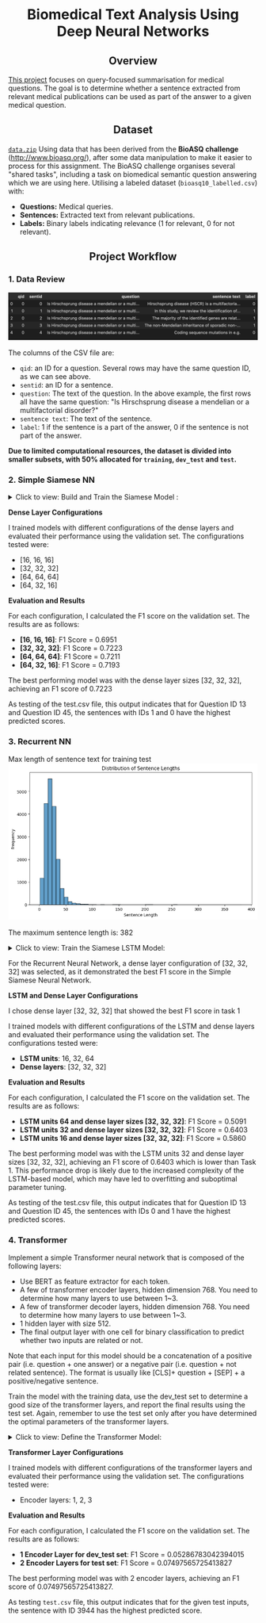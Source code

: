 # __<center>Biomedical Text Analysis Using Deep Neural Networks</center>__

## __<center>Overview</center>__
[This project](https://github.com/VivianNg9/Biomedical-Text-Analysis-Using-Deep-Neural-Networks/blob/main/Biomedical%20Text%20Analysis%20Using%20Deep%20Neural%20Networks.ipynb) focuses on query-focused summarisation for medical questions. The goal is to determine whether a sentence extracted from relevant medical publications can be used as part of the answer to a given medical question.

## __<center>Dataset</center>__
[`data.zip`](https://github.com/VivianNg9/Biomedical-Text-Analysis-Using-Deep-Neural-Networks/blob/main/data.zip)
Using data that has been derived from the **BioASQ challenge** (http://www.bioasq.org/), after some data manipulation to make it easier to process for this assignment. 
The BioASQ challenge organises several "shared tasks", including a task on biomedical semantic question answering which we are using here. 
Utilising a labeled dataset (`bioasq10_labelled.csv`) with:
- **Questions:** Medical queries.
- **Sentences:** Extracted text from relevant publications.
- **Labels:** Binary labels indicating relevance (1 for relevant, 0 for not relevant).

## __<center>Project Workflow</center>__
### 1. Data Review 
![Data Review](https://github.com/VivianNg9/Biomedical-Text-Analysis-Using-Deep-Neural-Networks/blob/main/image/DataReview%20.png)

The columns of the CSV file are:
* `qid`: an ID for a question. Several rows may have the same question ID, as we can see above.
* `sentid`: an ID for a sentence.
* `question`: The text of the question. In the above example, the first rows all have the same question: "Is Hirschsprung disease a mendelian or a multifactorial disorder?"
* `sentence text`: The text of the sentence.
* `label`: 1 if the sentence is a part of the answer, 0 if the sentence is not part of the answer.

**Due to limited computational resources, the dataset is divided into smaller subsets, with 50% allocated for `training`, `dev_test` and `test`.**

### 2. Simple Siamese NN 
<details>
  <summary>Click to view: Build and Train the Siamese Model :</summary>
  
```python
# Function to build and train the Siamese model
def train_siamese_model(input_shape, dense_layer_sizes, anchor_input, positive_input, negative_input, X_train, X_val):

    # Create the shared network
    shared_network = create_siamese_model(input_shape, dense_layer_sizes, dropout_rate=0)

    # Create the embeddings
    anchor_embedding = shared_network(anchor_input)
    positive_embedding = shared_network(positive_input)
    negative_embedding = shared_network(negative_input)

    # Compute the distances
    distances = DistanceLayer()([anchor_embedding, positive_embedding, negative_embedding])

    # Create the Siamese model
    siamese_model = Model(inputs=[anchor_input, positive_input, negative_input], outputs=distances)

    # Compile the model
    siamese_model.compile(optimizer='adam', loss=triplet_loss)

    # Define early stopping
    early_stopping = EarlyStopping(monitor='val_loss', patience=5, restore_best_weights=True)

    # Train the model
    siamese_model.fit([X_train['anchor'], X_train['positive'], X_train['negative']], np.ones(len(X_train['anchor'])), 
                       validation_data=([X_val['anchor'], X_val['positive'], X_val['negative']], np.ones(len(X_val['anchor']))),
                       epochs=3, 
                       batch_size=32, 
                       callbacks=[early_stopping])
    return siamese_model
```
</details>


**Dense Layer Configurations**</p>
I trained models with different configurations of the dense layers and evaluated their performance using the validation set. The configurations tested were:
- [16, 16, 16]
- [32, 32, 32]
- [64, 64, 64]
- [64, 32, 16]

**Evaluation and Results**</p>
For each configuration, I calculated the F1 score on the validation set. The results are as follows:

- **[16, 16, 16]**: F1 Score = 0.6951
- **[32, 32, 32]**: F1 Score = 0.7223
- **[64, 64, 64]**: F1 Score = 0.7211
- **[64, 32, 16]**: F1 Score = 0.7193

The best performing model was with the dense layer sizes [32, 32, 32], achieving an F1 score of 0.7223</p>
As testing of the test.csv file, this output indicates that for Question ID 13 and Question ID 45, the sentences with IDs 1 and 0 have the highest predicted scores.

### 3. Recurrent NN 

Max length of sentence text for training test 
![Sentence length](https://github.com/VivianNg9/Biomedical-Text-Analysis-Using-Deep-Neural-Networks/blob/main/image/sentence%20length.png)

The maximum sentence length is: 382

<details>
  <summary>Click to view: Train the Siamese LSTM Model:</summary>
  
```python
# Function to create the Siamese model with embedding and LSTM layers
def create_siamese_model_lstm(vocab_size, max_length, embedding_dim, lstm_units, dense_layer_sizes, dropout_rate=0.5):
    input = Input(shape=(max_length,))
    x = Embedding(input_dim=vocab_size, output_dim=embedding_dim, input_shape=(max_length,))(input)  # Embedding layer
    x = LSTM(lstm_units)(x)  # LSTM layer
    for size in dense_layer_sizes:
        x = Dense(size, activation='relu')(x)  # Dense layers with ReLU activation
        x = Dropout(dropout_rate)(x)  # Dropout layers for regularization
    return Model(inputs=input, outputs=x)  # Return the model

def train_lstm_model(vocab_size, max_length, embedding_dim, lstm_units, dense_layer_sizes, anchor_input, positive_input, negative_input, X_train, X_val):
    shared_network = create_siamese_lstm_model(vocab_size, max_length, embedding_dim, lstm_units, dense_layer_sizes, dropout_rate=0.5)
    
    anchor_embedding = shared_network(anchor_input)
    positive_embedding = shared_network(positive_input)
    negative_embedding = shared_network(negative_input)
    
    distances = DistanceLayer()([anchor_embedding, positive_embedding, negative_embedding])  # Calculate distances
    siamese_model = Model(inputs=[anchor_input, positive_input, negative_input], outputs=distances)
    siamese_model.compile(optimizer='adam', loss=triplet_loss)  # Compile the model with Adam optimizer and triplet loss
    
    early_stopping = EarlyStopping(monitor='val_loss', patience=3, restore_best_weights=True)  # Early stopping callback
    
    siamese_model.fit([X_train['anchor'], X_train['positive'], X_train['negative']], np.ones(len(X_train['anchor'])), 
                      validation_data=([X_val['anchor'], X_val['positive'], X_val['negative']], np.ones(len(X_val['anchor']))),
                      epochs=3, batch_size=32, callbacks=[early_stopping])  # Train the model with early stopping
    
    return siamese_model
```
</details>

For the Recurrent Neural Network, a dense layer configuration of [32, 32, 32] was selected, as it demonstrated the best F1 score in the Simple Siamese Neural Network.

**LSTM and Dense Layer Configurations**</p>
I chose dense layer [32, 32, 32] that showed the best F1 score in task 1</p>
I trained models with different configurations of the LSTM and dense layers and evaluated their performance using the validation set. The configurations tested were:
- **LSTM units**: 16, 32, 64
- **Dense layers**: [32, 32, 32] 

**Evaluation and Results**</p>
For each configuration, I calculated the F1 score on the validation set. The results are as follows:

- **LSTM units 64 and dense layer sizes [32, 32, 32]**: F1 Score = 0.5091
- **LSTM units 32 and dense layer sizes [32, 32, 32]**: F1 Score = 0.6403
- **LSTM units 16 and dense layer sizes [32, 32, 32]**: F1 Score = 0.5860

The best performing model was with the LSTM units 32 and dense layer sizes [32, 32, 32], achieving an F1 score of 0.6403 which is lower than Task 1. This performance drop is likely due to the increased complexity of the LSTM-based model, which may have led to overfitting and suboptimal parameter tuning.</p>
As testing of the test.csv file, this output indicates that for Question ID 13 and Question ID 45, the sentences with IDs 0 and 1 have the highest predicted scores.

### 4. Transformer

Implement a simple Transformer neural network that is composed of the following layers:

* Use BERT as feature extractor for each token.
* A few of transformer encoder layers, hidden dimension 768. You need to determine how many layers to use between 1~3.
* A few of transformer decoder layers, hidden dimension 768. You need to determine how many layers to use between 1~3.
* 1 hidden layer with size 512.
* The final output layer with one cell for binary classification to predict whether two inputs are related or not.

Note that each input for this model should be a concatenation of a positive pair (i.e. question + one answer) or a negative pair (i.e. question + not related sentence). The format is usually like [CLS]+ question + [SEP] + a positive/negative sentence.

Train the model with the training data, use the dev_test set to determine a good size of the transformer layers, and report the final results using the test set. Again, remember to use the test set only after you have determined the optimal parameters of the transformer layers.

<details>
  <summary>Click to view: Define the Transformer Model:</summary>
  
```python
# Define the Transformer model
class TransformerModel(tf.keras.Model):
    def __init__(self, hidden_size, num_encoder_layers=1):
        super(TransformerModel, self).__init__()
        self.bert = TFBertModel.from_pretrained('bert-base-uncased', output_hidden_states=True)
        
        # Set the pooler layer to be non-trainable
        self.bert.bert.pooler.trainable = False
        # Define transformer encoder layers
        self.encoder_layers = [tf.keras.layers.Dense(768, activation='relu', dtype='float32') for _ in range(num_encoder_layers)]
        # Define a hidden dense layer
        self.hidden_layer = tf.keras.layers.Dense(hidden_size, activation='relu', dtype='float32')
        # Define the output layer for binary classification
        self.output_layer = tf.keras.layers.Dense(1, activation='sigmoid', dtype='float32')

    def call(self, inputs):
        input_ids, attention_mask = inputs
        outputs = self.bert(input_ids, attention_mask=attention_mask)
        sequence_output = outputs.last_hidden_state
        for encoder_layer in self.encoder_layers:
            sequence_output = encoder_layer(sequence_output)
        pooled_output = tf.reduce_mean(sequence_output, axis=1) # Pool the output by taking the mean across the sequence
        hidden_output = self.hidden_layer(pooled_output) # Apply the hidden layer
        logits = self.output_layer(hidden_output) # Apply the output layer
        return logits

# Initialize the model
model = TransformerModel(hidden_size=64)

# Compile the model
optimizer = tf.keras.optimizers.Adam(learning_rate=3e-5) # Use Adam optimizer
loss = tf.keras.losses.BinaryCrossentropy(from_logits=False) # Use binary cross-entropy loss
model.compile(optimizer=optimizer, loss=loss, metrics=['accuracy']) # Compile the model

print("Model defined and compiled.")
```
</details>

**Transformer Layer Configurations**</p>
I trained models with different configurations of the transformer layers and evaluated their performance using the validation set. The configurations tested were:
- Encoder layers: 1, 2, 3

**Evaluation and Results**</p>
For each configuration, I calculated the F1 score on the validation set. The results are as follows:

- **1 Encoder Layer for dev_test set**: F1 Score = 0.05286783042394015 
- **2 Encoder Layers for test set**: F1 Score = 0.07497565725413827

The best performing model was with 2 encoder layers, achieving an F1 score of 0.07497565725413827.</p>
As testing `test.csv` file, this output indicates that for the given test inputs, the sentence with ID 3944 has the highest predicted score.
